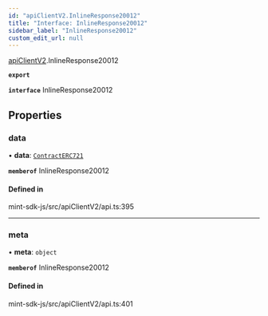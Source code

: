 ```yaml
---
id: "apiClientV2.InlineResponse20012"
title: "Interface: InlineResponse20012"
sidebar_label: "InlineResponse20012"
custom_edit_url: null
---
```


[apiClientV2](../modules/apiClientV2).InlineResponse20012

**`export`**

**`interface`** InlineResponse20012

## Properties

### data

• **data**: [`ContractERC721`](apiClientV2.ContractERC721)

**`memberof`** InlineResponse20012

#### Defined in

mint-sdk-js/src/apiClientV2/api.ts:395

___

### meta

• **meta**: `object`

**`memberof`** InlineResponse20012

#### Defined in

mint-sdk-js/src/apiClientV2/api.ts:401
